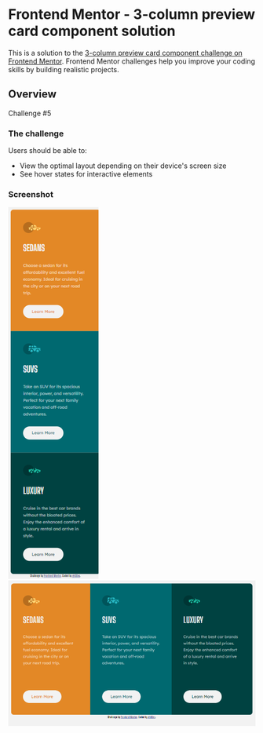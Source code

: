 # Frontend Mentor - 3-column preview card component solution

This is a solution to the [3-column preview card component challenge on Frontend Mentor](https://www.frontendmentor.io/challenges/3column-preview-card-component-pH92eAR2-). Frontend Mentor challenges help you improve your coding skills by building realistic projects.

## Overview

Challenge #5

### The challenge

Users should be able to:

- View the optimal layout depending on their device's screen size
- See hover states for interactive elements

### Screenshot

![mobile](./images/screenshot_mobile.png)
![desktop](./images/screenshot_desktop.png)
